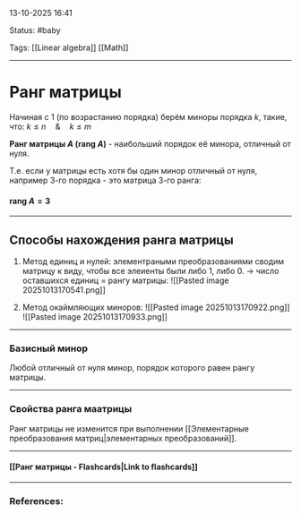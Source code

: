 
13-10-2025 16:41

Status: #baby 

Tags: [[Linear algebra]] [[Math]]

---
# Ранг матрицы

Начиная с $1$ (по возрастанию порядка) берём миноры порядка $k$, такие, что:   $k \le n \quad \& \quad k \le m$

**Ранг матрицы $A$ ($\text{rang } A$)**  - наибольший порядок её минора, отличный от нуля. 

Т.е. если у матрицы есть хотя бы один минор отличный от нуля, например 3-го порядка - это матрица 3-го ранга:
#### $\text{rang } A = 3$

---
## Способы нахождения ранга матрицы

1. Метод единиц и нулей: элементраными преобразованиями сводим матрицу к виду, чтобы все элеиенты были либо 1, либо 0. -> число оставшихся единиц = рангу матрицы: 
![[Pasted image 20251013170541.png]]


2. Метод окаймляющих миноров:
![[Pasted image 20251013170922.png]]
![[Pasted image 20251013170933.png]]


---
### Базисный минор

Любой отличный от нуля минор, порядок которого равен рангу матрицы.

---
### Свойства ранга маатрицы

Ранг матрицы не изменится при выполнении [[Элементарные преобразования матриц|элементарных преобразований]].


----
#### [[Ранг матрицы - Flashcards|Link to flashcards]]



---
### References:

